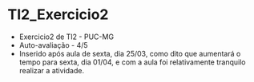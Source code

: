 # TI2_Exercicio2
* Exercicio2 de TI2 - PUC-MG
* Auto-avaliação - 4/5
* Inserido após aula de sexta, dia 25/03, como dito que aumentará o tempo para sexta, dia 01/04, e com a aula foi relativamente tranquilo realizar a atividade.
